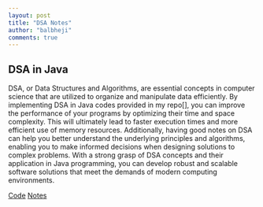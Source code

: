 ```yaml
---
layout: post
title: "DSA Notes"
author: "balbheji"
comments: true
---
```


## DSA in Java

DSA, or Data Structures and Algorithms, are essential concepts in computer science that are utilized to organize and manipulate data efficiently. By implementing DSA in Java codes provided in my repo[], you can improve the performance of your programs by optimizing their time and space complexity. This will ultimately lead to faster execution times and more efficient use of memory resources. Additionally, having good notes on DSA can help you better understand the underlying principles and algorithms, enabling you to make informed decisions when designing solutions to complex problems. With a strong grasp of DSA concepts and their application in Java programming, you can develop robust and scalable software solutions that meet the demands of modern computing environments.

[Code](https://github.com/SauRavRwT/DSA-Java-Notes/blob/main/DSA.java)
[Notes](https://github.com/SauRavRwT/DSA-Java-Notes/blob/main/DSA%20in%20Java-Notes.pdf)
